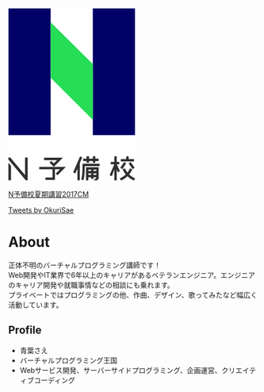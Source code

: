 ![N予備校ロゴ](nyobi_logo.png)

<script type="application/javascript" src="https://embed.nicovideo.jp/watch/1500362884/script?w=640&h=360"></script><noscript><a href="https://www.nicovideo.jp/watch/1500362884">N予備校夏期講習2017CM</a></noscript>

<a class="twitter-timeline" data-width="400" data-height="600" href="https://twitter.com/OkuriSae?ref_src=twsrc%5Etfw">Tweets by OkuriSae</a> <script async src="https://platform.twitter.com/widgets.js" charset="utf-8"></script>

# About

正体不明のバーチャルプログラミング講師です！  
Web開発やIT業界で6年以上のキャリアがあるベテランエンジニア。エンジニアのキャリア開発や就職事情などの相談にも乗れます。  
プライベートではプログラミングの他、作曲、デザイン、歌ってみたなど幅広く活動しています。

## Profile
- 青葉さえ
- バーチャルプログラミング王国
- Webサービス開発、サーバーサイドプログラミング、企画運営、クリエイティブコーディング
